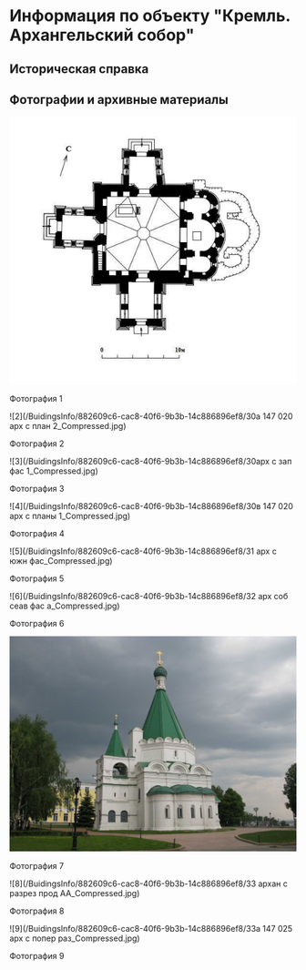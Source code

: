 # Информация по объекту "Кремль. Архангельский собор"

## Историческая справка

## Фотографии и архивные материалы

![1](/BuidingsInfo/882609c6-cac8-40f6-9b3b-14c886896ef8/1_Compressed.jpg)

Фотография 1

![2](/BuidingsInfo/882609c6-cac8-40f6-9b3b-14c886896ef8/30а 147 020 арх с план 2_Compressed.jpg)

Фотография 2

![3](/BuidingsInfo/882609c6-cac8-40f6-9b3b-14c886896ef8/30арх с зап фас 1_Compressed.jpg)

Фотография 3

![4](/BuidingsInfo/882609c6-cac8-40f6-9b3b-14c886896ef8/30в 147 020 арх с планы 1_Compressed.jpg)

Фотография 4

![5](/BuidingsInfo/882609c6-cac8-40f6-9b3b-14c886896ef8/31 арх с южн фас_Compressed.jpg)

Фотография 5

![6](/BuidingsInfo/882609c6-cac8-40f6-9b3b-14c886896ef8/32 арх соб сеав фас а_Compressed.jpg)

Фотография 6

![7](/BuidingsInfo/882609c6-cac8-40f6-9b3b-14c886896ef8/32.1_Compressed.jpg)

Фотография 7

![8](/BuidingsInfo/882609c6-cac8-40f6-9b3b-14c886896ef8/33 архан с разрез прод АА_Compressed.jpg)

Фотография 8

![9](/BuidingsInfo/882609c6-cac8-40f6-9b3b-14c886896ef8/33а 147 025  арх с попер раз_Compressed.jpg)

Фотография 9

